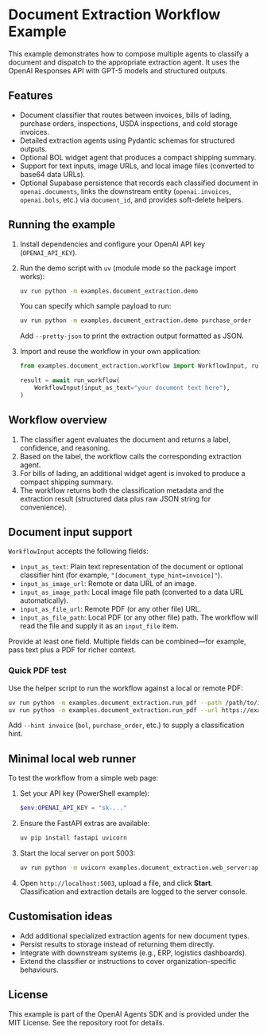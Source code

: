 # Document Extraction Workflow Example

This example demonstrates how to compose multiple agents to classify a document
and dispatch to the appropriate extraction agent. It uses the OpenAI Responses
API with GPT-5 models and structured outputs.

## Features

- Document classifier that routes between invoices, bills of lading,
  purchase orders, inspections, USDA inspections, and cold storage invoices.
- Detailed extraction agents using Pydantic schemas for structured outputs.
- Optional BOL widget agent that produces a compact shipping summary.
- Support for text inputs, image URLs, and local image files (converted to
  base64 data URLs).
- Optional Supabase persistence that records each classified document in
  `openai.documents`, links the downstream entity (`openai.invoices`, `openai.bols`,
  etc.) via `document_id`, and provides soft-delete helpers.

## Running the example

1. Install dependencies and configure your OpenAI API key (`OPENAI_API_KEY`).
2. Run the demo script with `uv` (module mode so the package import works):

   ```bash
   uv run python -m examples.document_extraction.demo
   ```

   You can specify which sample payload to run:

   ```bash
   uv run python -m examples.document_extraction.demo purchase_order
   ```

   Add `--pretty-json` to print the extraction output formatted as JSON.

3. Import and reuse the workflow in your own application:

   ```python
   from examples.document_extraction.workflow import WorkflowInput, run_workflow

   result = await run_workflow(
       WorkflowInput(input_as_text="your document text here"),
   )
   ```

## Workflow overview

1. The classifier agent evaluates the document and returns a label, confidence,
   and reasoning.
2. Based on the label, the workflow calls the corresponding extraction agent.
3. For bills of lading, an additional widget agent is invoked to produce a
   compact shipping summary.
4. The workflow returns both the classification metadata and the extraction
   result (structured data plus raw JSON string for convenience).

## Document input support

`WorkflowInput` accepts the following fields:

- `input_as_text`: Plain text representation of the document or optional
  classifier hint (for example, `"[document_type_hint=invoice]"`).
- `input_as_image_url`: Remote or data URL of an image.
- `input_as_image_path`: Local image file path (converted to a data URL
  automatically).
- `input_as_file_url`: Remote PDF (or any other file) URL.
- `input_as_file_path`: Local PDF (or any other file) path. The workflow will
  read the file and supply it as an `input_file` item.

Provide at least one field. Multiple fields can be combined—for example, pass
text plus a PDF for richer context.

### Quick PDF test

Use the helper script to run the workflow against a local or remote PDF:

```bash
uv run python -m examples.document_extraction.run_pdf --path /path/to/invoice.pdf --pretty-json
uv run python -m examples.document_extraction.run_pdf --url https://example.com/sample.pdf --pretty-json
```

Add `--hint invoice` (`bol`, `purchase_order`, etc.) to supply a classification
hint.

## Minimal local web runner

To test the workflow from a simple web page:

1. Set your API key (PowerShell example):

   ```powershell
   $env:OPENAI_API_KEY = "sk-..."
   ```

2. Ensure the FastAPI extras are available:

   ```bash
   uv pip install fastapi uvicorn
   ```

3. Start the local server on port 5003:

   ```bash
   uv run python -m uvicorn examples.document_extraction.web_server:app --host 127.0.0.1 --port 5003 --reload
   ```

4. Open `http://localhost:5003`, upload a file, and click **Start**. Classification and extraction details are logged to the server console.

## Customisation ideas

- Add additional specialized extraction agents for new document types.
- Persist results to storage instead of returning them directly.
- Integrate with downstream systems (e.g., ERP, logistics dashboards).
- Extend the classifier or instructions to cover organization-specific
  behaviours.

## License

This example is part of the OpenAI Agents SDK and is provided under the MIT
License. See the repository root for details.

